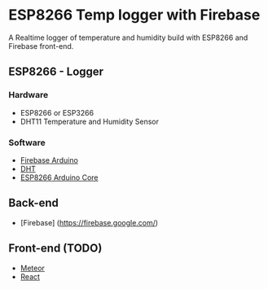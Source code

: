 # ESP8266 Temp logger with Firebase

A Realtime logger of temperature and humidity build with ESP8266 and Firebase front-end.

## ESP8266 - Logger

### Hardware
* ESP8266 or ESP3266
* DHT11 Temperature and Humidity Sensor

### Software
* [Firebase Arduino](https://github.com/firebase/firebase-arduino)
* [DHT](https://github.com/adafruit/DHT-sensor-library)
* [ESP8266 Arduino Core](https://github.com/esp8266/Arduino)

## Back-end
* [Firebase] (https://firebase.google.com/)

## Front-end (TODO)
* [Meteor](https://www.meteor.com/)
* [React](https://facebook.github.io/react/)